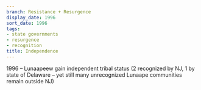 ```yaml
---
branch: Resistance + Resurgence
display_date: 1996
sort_date: 1996
tags:
- state governments
- resurgence
- recognition
title: Independence
---
```


1996 – Lunaapeew gain independent tribal status (2 recognized by NJ, 1 by state of Delaware – yet still many unrecognized Lunaape communities remain outside NJ)